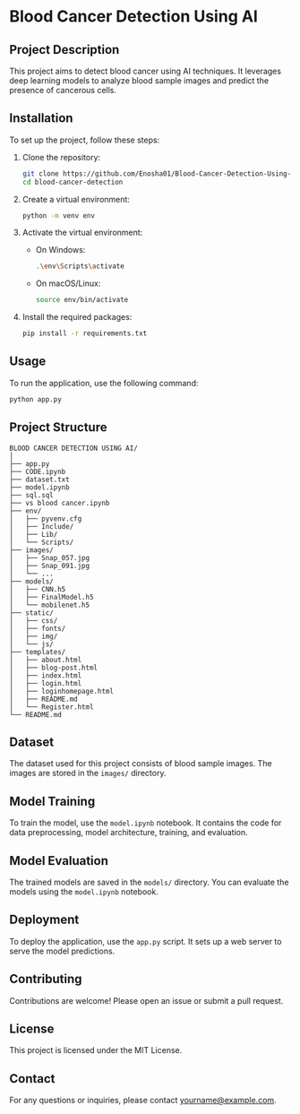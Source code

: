 # Blood Cancer Detection Using AI

## Project Description
This project aims to detect blood cancer using AI techniques. It leverages deep learning models to analyze blood sample images and predict the presence of cancerous cells.

## Installation
To set up the project, follow these steps:

1. Clone the repository:
    ```sh
    git clone https://github.com/Enosha01/Blood-Cancer-Detection-Using-AI.git
    cd blood-cancer-detection
    ```

2. Create a virtual environment:
    ```sh
    python -m venv env
    ```

3. Activate the virtual environment:
    - On Windows:
        ```sh
        .\env\Scripts\activate
        ```
    - On macOS/Linux:
        ```sh
        source env/bin/activate
        ```

4. Install the required packages:
    ```sh
    pip install -r requirements.txt
    ```

## Usage
To run the application, use the following command:
```sh
python app.py
```

## Project Structure
```
BLOOD CANCER DETECTION USING AI/
│
├── app.py
├── CODE.ipynb
├── dataset.txt
├── model.ipynb
├── sql.sql
├── vs blood cancer.ipynb
├── env/
│   ├── pyvenv.cfg
│   ├── Include/
│   ├── Lib/
│   └── Scripts/
├── images/
│   ├── Snap_057.jpg
│   ├── Snap_091.jpg
│   └── ...
├── models/
│   ├── CNN.h5
│   ├── FinalModel.h5
│   └── mobilenet.h5
├── static/
│   ├── css/
│   ├── fonts/
│   ├── img/
│   └── js/
├── templates/
│   ├── about.html
│   ├── blog-post.html
│   ├── index.html
│   ├── login.html
│   ├── loginhomepage.html
│   ├── README.md
│   └── Register.html
└── README.md
```

## Dataset
The dataset used for this project consists of blood sample images. The images are stored in the `images/` directory.

## Model Training
To train the model, use the `model.ipynb` notebook. It contains the code for data preprocessing, model architecture, training, and evaluation.

## Model Evaluation
The trained models are saved in the `models/` directory. You can evaluate the models using the `model.ipynb` notebook.

## Deployment
To deploy the application, use the `app.py` script. It sets up a web server to serve the model predictions.

## Contributing
Contributions are welcome! Please open an issue or submit a pull request.

## License
This project is licensed under the MIT License.

## Contact
For any questions or inquiries, please contact [yourname@example.com](mailto:yourname@example.com).
